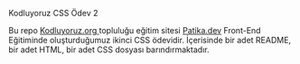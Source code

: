 Kodluyoruz CSS Ödev 2

Bu repo <a href="https://kodluyoruz.org" target="_blank">Kodluyoruz.org </a> topluluğu eğitim sitesi <a href="https://patika.dev" target="_blank">Patika.dev</a> Front-End Eğitiminde oluşturduğumuz ikinci CSS ödevidir. İçerisinde bir adet README, bir adet HTML, bir adet CSS dosyası barındırmaktadır.